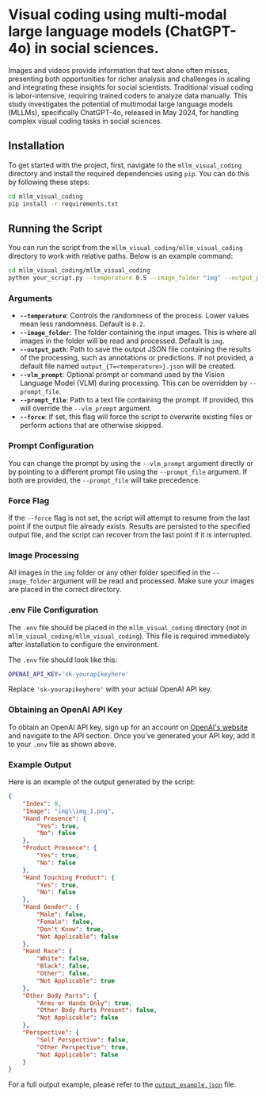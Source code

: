# Visual coding using multi-modal large language models (ChatGPT-4o) in social sciences.


Images and videos provide information that text alone often misses, presenting both opportunities for richer analysis and challenges in scaling and integrating these insights for social scientists. Traditional visual coding is labor-intensive, requiring trained coders to analyze data manually. This study investigates the potential of multimodal large language models (MLLMs), specifically ChatGPT-4o, released in May 2024, for handling complex visual coding tasks in social sciences. 

## Installation

To get started with the project, first, navigate to the `mllm_visual_coding` directory and install the required dependencies using `pip`. You can do this by following these steps:

```bash
cd mllm_visual_coding
pip install -r requirements.txt
```

## Running the Script

You can run the script from the `mllm_visual_coding/mllm_visual_coding` directory to work with relative paths. Below is an example command:

```bash
cd mllm_visual_coding/mllm_visual_coding
python your_script.py --temperature 0.5 --image_folder "img" --output_path "results.json" --prompt_file "prompt.txt" --force
```

### Arguments

- **`--temperature`**: Controls the randomness of the process. Lower values mean less randomness. Default is `0.2`.
- **`--image_folder`**: The folder containing the input images. This is where all images in the folder will be read and processed. Default is `img`.
- **`--output_path`**: Path to save the output JSON file containing the results of the processing, such as annotations or predictions. If not provided, a default file named `output_{T=<temperature>}.json` will be created.
- **`--vlm_prompt`**: Optional prompt or command used by the Vision Language Model (VLM) during processing. This can be overridden by `--prompt_file`.
- **`--prompt_file`**: Path to a text file containing the prompt. If provided, this will override the `--vlm_prompt` argument.
- **`--force`**: If set, this flag will force the script to overwrite existing files or perform actions that are otherwise skipped.

### Prompt Configuration

You can change the prompt by using the `--vlm_prompt` argument directly or by pointing to a different prompt file using the `--prompt_file` argument. If both are provided, the `--prompt_file` will take precedence.

### Force Flag

If the `--force` flag is not set, the script will attempt to resume from the last point if the output file already exists. Results are persisted to the specified output file, and the script can recover from the last point if it is interrupted.

### Image Processing

All images in the `img` folder or any other folder specified in the `--image_folder` argument will be read and processed. Make sure your images are placed in the correct directory.

### .env File Configuration

The `.env` file should be placed in the `mllm_visual_coding` directory (not in `mllm_visual_coding/mllm_visual_coding`). This file is required immediately after installation to configure the environment.

The `.env` file should look like this:

```bash
OPENAI_API_KEY='sk-yourapikeyhere'
```

Replace `'sk-yourapikeyhere'` with your actual OpenAI API key.

### Obtaining an OpenAI API Key

To obtain an OpenAI API key, sign up for an account on [OpenAI's website](https://beta.openai.com/signup/) and navigate to the API section. Once you've generated your API key, add it to your `.env` file as shown above.

### Example Output

Here is an example of the output generated by the script:

```json
{
    "Index": 0,
    "Image": "img\\img_1.png",
    "Hand Presence": {
        "Yes": true,
        "No": false
    },
    "Product Presence": {
        "Yes": true,
        "No": false
    },
    "Hand Touching Product": {
        "Yes": true,
        "No": false
    },
    "Hand Gender": {
        "Male": false,
        "Female": false,
        "Don't Know": true,
        "Not Applicable": false
    },
    "Hand Race": {
        "White": false,
        "Black": false,
        "Other": false,
        "Not Applicable": true
    },
    "Other Body Parts": {
        "Arms or Hands Only": true,
        "Other Body Parts Present": false,
        "Not Applicable": false
    },
    "Perspective": {
        "Self Perspective": false,
        "Other Perspective": true,
        "Not Applicable": false
    }
}
```

For a full output example, please refer to the [`output_example.json`](output_example.json) file.
